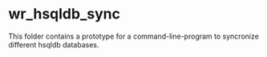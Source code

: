 # wr_hsqldb_sync
This folder contains a prototype for a command-line-program to syncronize different hsqldb databases.



